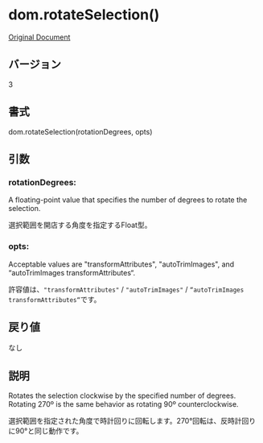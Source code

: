 # dom.rotateSelection()

[Original Document](http://help.adobe.com/en_US/fireworks/cs/extend/WS5b3ccc516d4fbf351e63e3d1183c94856c-7ba0.html)

## バージョン

3

## 書式

dom.rotateSelection(rotationDegrees, opts)

## 引数

### rotationDegrees:

A floating-point value that specifies the number of degrees to rotate the selection.

選択範囲を開店する角度を指定するFloat型。

### opts:

Acceptable values are "transformAttributes", "autoTrimImages", and “autoTrimImages transformAttributes“.

許容値は、```"transformAttributes"``` / ```"autoTrimImages"``` / ```“autoTrimImages transformAttributes“```です。

## 戻り値

なし

## 説明

Rotates the selection clockwise by the specified number of degrees. Rotating 270º is the same behavior as rotating 90º counterclockwise.

選択範囲を指定された角度で時計回りに回転します。270°回転は、反時計回りに90°と同じ動作です。
